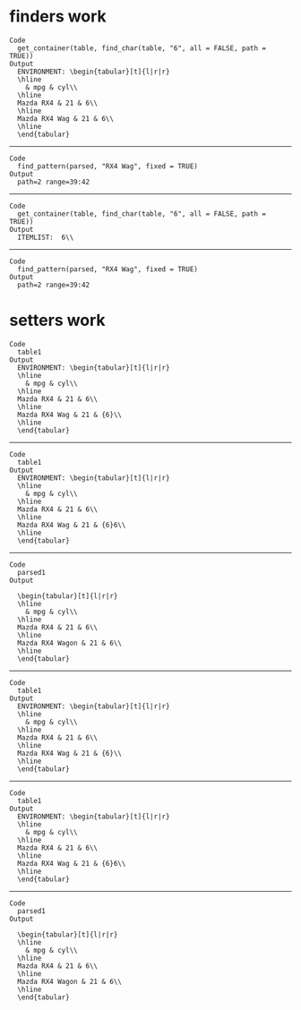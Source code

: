 # finders work

    Code
      get_container(table, find_char(table, "6", all = FALSE, path = TRUE))
    Output
      ENVIRONMENT: \begin{tabular}[t]{l|r|r}
      \hline
        & mpg & cyl\\
      \hline
      Mazda RX4 & 21 & 6\\
      \hline
      Mazda RX4 Wag & 21 & 6\\
      \hline
      \end{tabular}

---

    Code
      find_pattern(parsed, "RX4 Wag", fixed = TRUE)
    Output
      path=2 range=39:42

---

    Code
      get_container(table, find_char(table, "6", all = FALSE, path = TRUE))
    Output
      ITEMLIST:  6\\

---

    Code
      find_pattern(parsed, "RX4 Wag", fixed = TRUE)
    Output
      path=2 range=39:42

# setters work

    Code
      table1
    Output
      ENVIRONMENT: \begin{tabular}[t]{l|r|r}
      \hline
        & mpg & cyl\\
      \hline
      Mazda RX4 & 21 & 6\\
      \hline
      Mazda RX4 Wag & 21 & {6}\\
      \hline
      \end{tabular}

---

    Code
      table1
    Output
      ENVIRONMENT: \begin{tabular}[t]{l|r|r}
      \hline
        & mpg & cyl\\
      \hline
      Mazda RX4 & 21 & 6\\
      \hline
      Mazda RX4 Wag & 21 & {6}6\\
      \hline
      \end{tabular}

---

    Code
      parsed1
    Output
      
      \begin{tabular}[t]{l|r|r}
      \hline
        & mpg & cyl\\
      \hline
      Mazda RX4 & 21 & 6\\
      \hline
      Mazda RX4 Wagon & 21 & 6\\
      \hline
      \end{tabular}

---

    Code
      table1
    Output
      ENVIRONMENT: \begin{tabular}[t]{l|r|r}
      \hline
        & mpg & cyl\\
      \hline
      Mazda RX4 & 21 & 6\\
      \hline
      Mazda RX4 Wag & 21 & {6}\\
      \hline
      \end{tabular}

---

    Code
      table1
    Output
      ENVIRONMENT: \begin{tabular}[t]{l|r|r}
      \hline
        & mpg & cyl\\
      \hline
      Mazda RX4 & 21 & 6\\
      \hline
      Mazda RX4 Wag & 21 & {6}6\\
      \hline
      \end{tabular}

---

    Code
      parsed1
    Output
      
      \begin{tabular}[t]{l|r|r}
      \hline
        & mpg & cyl\\
      \hline
      Mazda RX4 & 21 & 6\\
      \hline
      Mazda RX4 Wagon & 21 & 6\\
      \hline
      \end{tabular}

